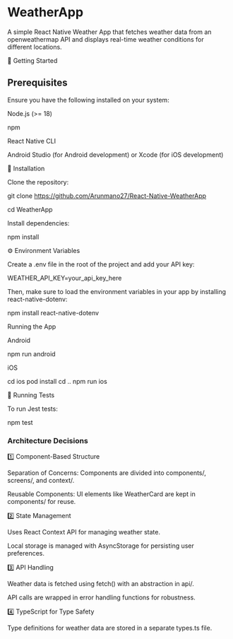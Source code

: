 # WeatherApp

A simple React Native Weather App that fetches weather data from an openweathermap API and displays real-time weather conditions for different locations.

🚀 Getting Started

## Prerequisites

Ensure you have the following installed on your system:

Node.js (>= 18)

npm

React Native CLI

Android Studio (for Android development) or Xcode (for iOS development)

🔧 Installation

Clone the repository:

git clone https://github.com/Arunmano27/React-Native-WeatherApp

cd WeatherApp

Install dependencies:

npm install

⚙️ Environment Variables

Create a .env file in the root of the project and add your API key:

WEATHER_API_KEY=your_api_key_here

Then, make sure to load the environment variables in your app by installing react-native-dotenv:

npm install react-native-dotenv

Running the App

Android

npm run android

iOS

cd ios
pod install
cd ..
npm run ios

🧪 Running Tests

To run Jest tests:

npm test

### Architecture Decisions

1️⃣ Component-Based Structure

Separation of Concerns: Components are divided into components/, screens/, and context/.

Reusable Components: UI elements like WeatherCard are kept in components/ for reuse.

2️⃣ State Management

Uses React Context API for managing weather state.

Local storage is managed with AsyncStorage for persisting user preferences.

3️⃣ API Handling

Weather data is fetched using fetch() with an abstraction in api/.

API calls are wrapped in error handling functions for robustness.

4️⃣ TypeScript for Type Safety

Type definitions for weather data are stored in a separate types.ts file.

